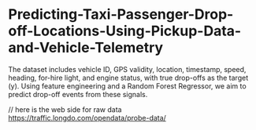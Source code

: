 # Predicting-Taxi-Passenger-Drop-off-Locations-Using-Pickup-Data-and-Vehicle-Telemetry
The dataset includes vehicle ID, GPS validity, location, timestamp, speed, heading, for-hire light, and engine status, with true drop-offs as the target (y). Using feature engineering and a Random Forest Regressor, we aim to predict drop-off events from these signals.


// here is the web side for raw data
https://traffic.longdo.com/opendata/probe-data/ 